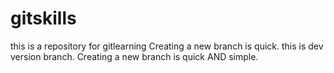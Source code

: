# gitskills
this is a repository for gitlearning
Creating a new branch is quick.
this is dev version branch.
Creating a new branch is quick AND simple.